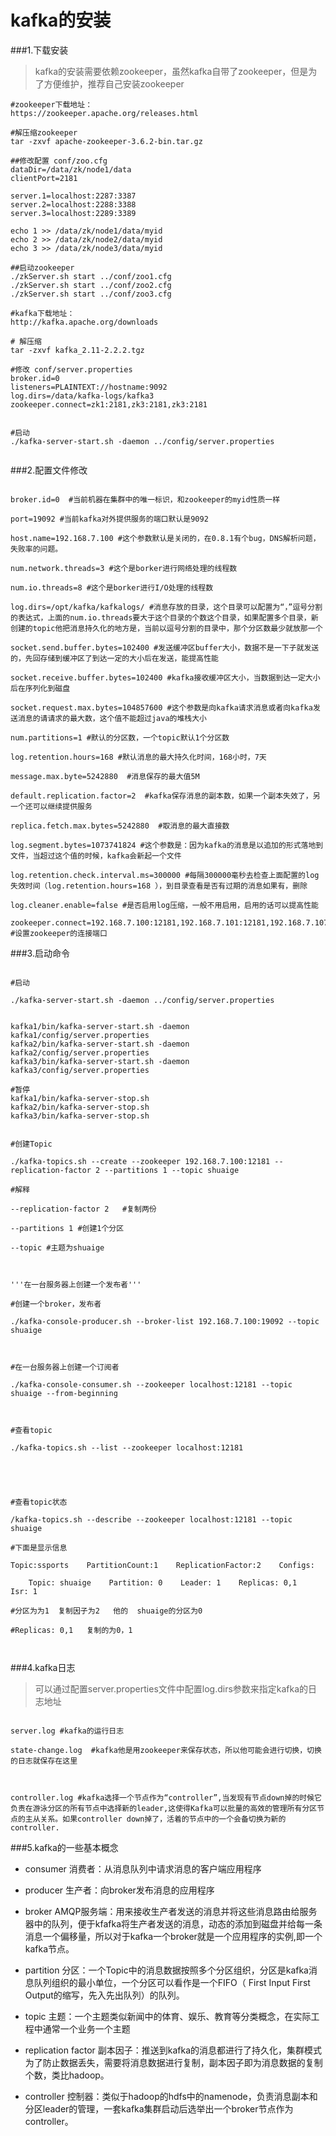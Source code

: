 # kafka的安装

###1.下载安装


>kafka的安装需要依赖zookeeper，虽然kafka自带了zookeeper，但是为了方便维护，推荐自己安装zookeeper

```
#zookeeper下载地址：
https://zookeeper.apache.org/releases.html

#解压缩zookeeper
tar -zxvf apache-zookeeper-3.6.2-bin.tar.gz

##修改配置 conf/zoo.cfg
dataDir=/data/zk/node1/data
clientPort=2181

server.1=localhost:2287:3387
server.2=localhost:2288:3388
server.3=localhost:2289:3389

echo 1 >> /data/zk/node1/data/myid
echo 2 >> /data/zk/node2/data/myid
echo 3 >> /data/zk/node3/data/myid

##启动zookeeper
./zkServer.sh start ../conf/zoo1.cfg
./zkServer.sh start ../conf/zoo2.cfg
./zkServer.sh start ../conf/zoo3.cfg

#kafka下载地址：
http://kafka.apache.org/downloads

# 解压缩
tar -zxvf kafka_2.11-2.2.2.tgz

#修改 conf/server.properties
broker.id=0
listeners=PLAINTEXT://hostname:9092
log.dirs=/data/kafka-logs/kafka3
zookeeper.connect=zk1:2181,zk3:2181,zk3:2181


#启动
./kafka-server-start.sh -daemon ../config/server.properties


```


###2.配置文件修改

```

broker.id=0  #当前机器在集群中的唯一标识，和zookeeper的myid性质一样

port=19092 #当前kafka对外提供服务的端口默认是9092

host.name=192.168.7.100 #这个参数默认是关闭的，在0.8.1有个bug，DNS解析问题，失败率的问题。

num.network.threads=3 #这个是borker进行网络处理的线程数

num.io.threads=8 #这个是borker进行I/O处理的线程数

log.dirs=/opt/kafka/kafkalogs/ #消息存放的目录，这个目录可以配置为“，”逗号分割的表达式，上面的num.io.threads要大于这个目录的个数这个目录，如果配置多个目录，新创建的topic他把消息持久化的地方是，当前以逗号分割的目录中，那个分区数最少就放那一个

socket.send.buffer.bytes=102400 #发送缓冲区buffer大小，数据不是一下子就发送的，先回存储到缓冲区了到达一定的大小后在发送，能提高性能

socket.receive.buffer.bytes=102400 #kafka接收缓冲区大小，当数据到达一定大小后在序列化到磁盘

socket.request.max.bytes=104857600 #这个参数是向kafka请求消息或者向kafka发送消息的请请求的最大数，这个值不能超过java的堆栈大小

num.partitions=1 #默认的分区数，一个topic默认1个分区数

log.retention.hours=168 #默认消息的最大持久化时间，168小时，7天

message.max.byte=5242880  #消息保存的最大值5M

default.replication.factor=2  #kafka保存消息的副本数，如果一个副本失效了，另一个还可以继续提供服务

replica.fetch.max.bytes=5242880  #取消息的最大直接数

log.segment.bytes=1073741824 #这个参数是：因为kafka的消息是以追加的形式落地到文件，当超过这个值的时候，kafka会新起一个文件

log.retention.check.interval.ms=300000 #每隔300000毫秒去检查上面配置的log失效时间（log.retention.hours=168 ），到目录查看是否有过期的消息如果有，删除

log.cleaner.enable=false #是否启用log压缩，一般不用启用，启用的话可以提高性能

zookeeper.connect=192.168.7.100:12181,192.168.7.101:12181,192.168.7.107:1218 #设置zookeeper的连接端口

```

###3.启动命令



```

#启动

./kafka-server-start.sh -daemon ../config/server.properties


kafka1/bin/kafka-server-start.sh -daemon kafka1/config/server.properties
kafka2/bin/kafka-server-start.sh -daemon kafka2/config/server.properties
kafka3/bin/kafka-server-start.sh -daemon kafka3/config/server.properties

#暂停
kafka1/bin/kafka-server-stop.sh
kafka2/bin/kafka-server-stop.sh
kafka3/bin/kafka-server-stop.sh


#创建Topic

./kafka-topics.sh --create --zookeeper 192.168.7.100:12181 --replication-factor 2 --partitions 1 --topic shuaige

#解释

--replication-factor 2   #复制两份

--partitions 1 #创建1个分区

--topic #主题为shuaige



'''在一台服务器上创建一个发布者'''

#创建一个broker，发布者

./kafka-console-producer.sh --broker-list 192.168.7.100:19092 --topic shuaige



#在一台服务器上创建一个订阅者

./kafka-console-consumer.sh --zookeeper localhost:12181 --topic shuaige --from-beginning



#查看topic

./kafka-topics.sh --list --zookeeper localhost:12181





#查看topic状态

/kafka-topics.sh --describe --zookeeper localhost:12181 --topic shuaige

#下面是显示信息

Topic:ssports    PartitionCount:1    ReplicationFactor:2    Configs:

    Topic: shuaige    Partition: 0    Leader: 1    Replicas: 0,1    Isr: 1

#分区为为1  复制因子为2   他的  shuaige的分区为0 

#Replicas: 0,1   复制的为0，1



```





###4.kafka日志



>可以通过配置server.properties文件中配置log.dirs参数来指定kafka的日志地址



```

server.log #kafka的运行日志

state-change.log  #kafka他是用zookeeper来保存状态，所以他可能会进行切换，切换的日志就保存在这里



controller.log #kafka选择一个节点作为“controller”,当发现有节点down掉的时候它负责在游泳分区的所有节点中选择新的leader,这使得Kafka可以批量的高效的管理所有分区节点的主从关系。如果controller down掉了，活着的节点中的一个会备切换为新的controller.

```



###5.kafka的一些基本概念



- consumer 消费者：从消息队列中请求消息的客户端应用程序

- producer 生产者：向broker发布消息的应用程序

- broker AMQP服务端：用来接收生产者发送的消息并将这些消息路由给服务器中的队列，便于kfafka将生产者发送的消息，动态的添加到磁盘并给每一条消息一个偏移量，所以对于kafka一个broker就是一个应用程序的实例,即一个kafka节点。

- partition 分区：一个Topic中的消息数据按照多个分区组织，分区是kafka消息队列组织的最小单位，一个分区可以看作是一个FIFO（ First Input First Output的缩写，先入先出队列）的队列。

- topic 主题：一个主题类似新闻中的体育、娱乐、教育等分类概念，在实际工程中通常一个业务一个主题

- replication factor 副本因子：推送到kafka的消息都进行了持久化，集群模式为了防止数据丢失，需要将消息数据进行复制，副本因子即为消息数据的复制个数，类比hadoop。

- controller 控制器：类似于hadoop的hdfs中的namenode，负责消息副本和分区leader的管理，一套kafka集群启动后选举出一个broker节点作为controller。